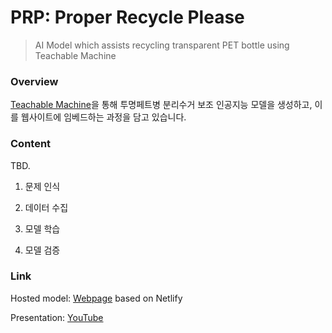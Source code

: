 # PRP: Proper Recycle Please
> AI Model which assists recycling transparent PET bottle using Teachable Machine



### Overview

[Teachable Machine](https://teachablemachine.withgoogle.com/)을 통해 투명페트병 분리수거 보조 인공지능 모델을 생성하고, 이를 웹사이트에 임베드하는 과정을 담고 있습니다.



### Content

TBD.

1. 문제 인식


2. 데이터 수집


3. 모델 학습


4. 모델 검증





### Link

Hosted model: [Webpage](https://angry-boyd-7eb8aa.netlify.app/) based on Netlify

Presentation: [YouTube](https://youtu.be/tUNVcYxqunQ)

